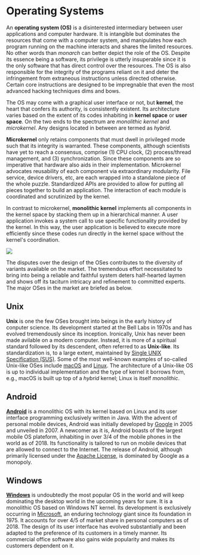 # Operating Systems

An **operating system (OS)** is a disinterested intermediary between user applications and computer hardware. It is intangible but dominates the resources that come with a computer system, and manipulates how each program running on the machine interacts and shares the limited resources. No other words than *monarch* can better depict the role of the OS. Despite its essence being a software, its privilege is utterly insuperable since it is the only software that has direct control over the resources. The OS is also responsible for the integrity of the programs reliant on it and deter the infringement from extraneous instructions unless directed otherwise. Certain core instructions are designed to be impregnable that even the most advanced hacking techniques dims and bows.

The OS may come with a graphical user interface or not, but **kernel**, the heart that confers its authority, is consistently existent. Its architecture varies based on the extent of its codes inhabiting in **kernel space** or **user space**. On the two ends to the spectrum are *monolithic kernel* and *microkernel*. Any designs located in between are termed as *hybrid*.

**Microkernel** only retains components that must dwell in privileged mode such that its integrity is warranted. These components, although scientists have yet to reach a consensus, comprise (1) CPU clock, (2) process/thread management, and (3) synchronization. Since these components are so imperative that hardware also aids in their implementation. Microkernel advocates reusability of each component via extraordinary modularity. File service, device drivers, etc, are each wrapped into a standalone piece of the whole puzzle. Standardized APIs are provided to allow for putting all pieces together to build an application. The interaction of each module is coordinated and scrutinized by the kernel.

In contrast to microkernel, **monolithic kernel** implements all components in the kernel space by stacking them up in a hierarchical manner. A user application invokes a system call to use specific functionality provided by the kernel. In this way, the user application is believed to execute more efficiently since these codes run directly in the kernel space without the kernel's coordination.

![](https://upload.wikimedia.org/wikipedia/commons/6/67/OS-structure.svg)

The disputes over the design of the OSes contributes to the diversity of variants available on the market. The tremendous effort necessitated to bring into being a reliable and faithful system deters half-hearted laymen and shows off its taciturn intricacy and refinement to committed experts. The major OSes in the market are briefed as below.

## Unix

**Unix** is one the few OSes brought into beings in the early history of conputer science. Its development started at the Bell Labs in 1970s and has evolved tremendously since its inception. Ironically, Unix has never been made avilable on a modern computer. Instead, it is more of a spiritual standard followed by its descendent, often referred to as **Unix-like**. Its standardization is, to a large extent, maintained by [Single UNIX Specification (SUS)](http://www.unix.org). Some of the most well-known examples of so-called Unix-like OSes include [macOS](https://www.apple.com/macos) and [Linux](https://www.kernel.org). The architecture of a Unix-like OS is up to individual implementation and the type of kernel it borrows from, e.g., macOS is built up top of a *hybrid* kernel; Linux is itself *monolithic*.

## Android

**[Android](https://www.android.com)** is a monolithic OS with its kernel based on Linux and its user interface programming exclusively written in Java. With the advent of personal mobile devices, Android was initially developed by [Google](https://www.google.com) in 2005 and unveiled in 2007. A newcomer as it is, Android boasts of the largest mobile OS plateform, inhabiting in over 3/4 of the mobile phones in the world as of 2018. Its functionality is tailored to run on mobile devices that are allowed to connect to the Internet. The release of Android, although primarily licensed under the [Apache License](https://www.apache.org/licenses), is dominated by Google as a monopoly.

## Windows

**[Windows](https://www.microsoft.com/windows)** is undoubtedly the most popular OS in the world and will keep dominating the desktop world in the upcoming years for sure. It is a monolithic OS based on Windows NT kernel. Its development is exclusively occurring in [Microsoft](https://www.microsoft.com), an enduring technology giant since its foundation in 1975. It accounts for over 4/5 of market share in personal computers as of 2018. The design of its user interface has evolved substantially and been adapted to the preference of its customers in a timely manner. Its commercial office software also gains wide popularity and makes its customers dependent on it.
